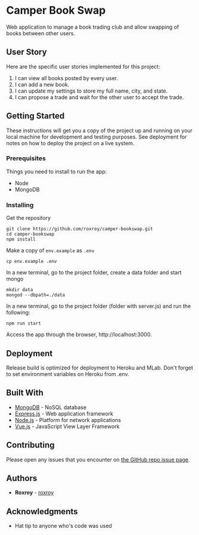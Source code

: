 # Camper Book Swap
Web application to manage a book trading club and allow swapping of books between other users.

## User Story
Here are the specific user stories implemented for this project:

1. I can view all books posted by every user.
1. I can add a new book.
1. I can update my settings to store my full name, city, and state.
1. I can propose a trade and wait for the other user to accept the trade.

## Getting Started

These instructions will get you a copy of the project up and running on your local machine for development and testing purposes. See deployment for notes on how to deploy the project on a live system.

### Prerequisites

Things you need to install to run the app:

- Node
- MongoDB

### Installing

Get the repository

```
git clone https://github.com/roxroy/camper-bookswap.git
cd camper-bookswap
npm install
```

Make a copy of `env.example` as `.env`
```
cp env.example .env
```

In a new terminal, go to the project folder, create a data folder and start mongo
```
mkdir data
mongod --dbpath=./data
```

In a new terminal, go to the project folder (folder with server.js) and run the following:
```
npm run start
```

Access the app through the browser, http://localhost:3000.


## Deployment

Release build is optimized for deployment to Heroku and MLab. Don't forget to set environment variables on Heroku from .env.

## Built With

* [MongoDB](https://www.mongodb.com/) - NoSQL database
* [Express.js](https://expressjs.com/) - Web application framework
* [Node.js](https://nodejs.org/en/) - Platform for network applications
* [Vue.js](https://vuejs.org/) - JavaScript View Layer Framework

## Contributing

Please open any issues that you encounter on [the GitHub repo issue page](https://github.com/roxroy/camper-bookswap/issues).

## Authors

* **Roxroy** - [roxroy](https://github.com/roxroy)


## Acknowledgments

* Hat tip to anyone who's code was used
